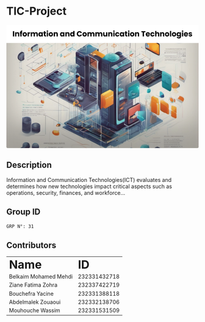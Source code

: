 # TIC-Project

<div align="center">
<img src="https://github.com/yacine-louis/TIC-Project/blob/main/Banner.png" >
</div>

## Description
Information and Communication Technologies(ICT) evaluates and determines how new technologies impact critical aspects such as operations, security, finances, and workforce...

## Group ID
```
GRP N°: 31
```

## Contributors
<table border="0">
 <tr>
    <td><b style="font-size:30px">Name</b></td>
    <td><b style="font-size:30px">ID</b></td>
 </tr>
 <tr>
    <td>Belkaim Mohamed Mehdi</td>
    <td>232331432718</td>
 </tr>
  <tr>
    <td>Ziane Fatima Zohra</td>
    <td>232337422719</td>
 </tr>
   <tr>
    <td>Bouchefra Yacine</td>
    <td>232331388118</td>
 </tr>
   <tr>
    <td>Abdelmalek Zouaoui</td>
    <td>232332138706</td>
 </tr>
   <tr>
    <td>Mouhouche Wassim</td>
    <td>232331531509</td>
 </tr>
</table>
